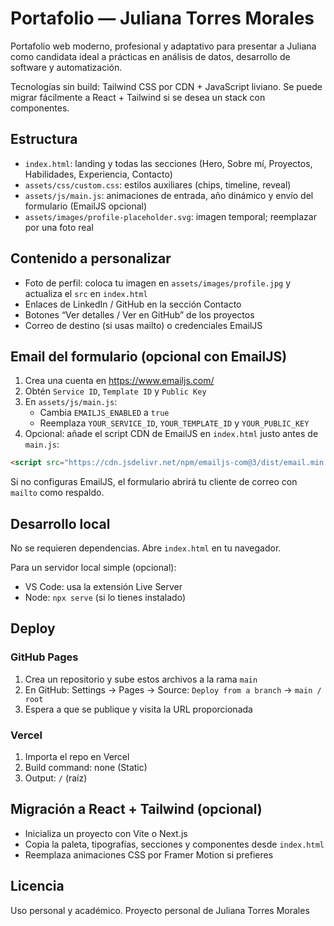 # Portafolio — Juliana Torres Morales

Portafolio web moderno, profesional y adaptativo para presentar a Juliana como candidata ideal a prácticas en análisis de datos, desarrollo de software y automatización.

Tecnologías sin build: Tailwind CSS por CDN + JavaScript liviano. Se puede migrar fácilmente a React + Tailwind si se desea un stack con componentes.

## Estructura

- `index.html`: landing y todas las secciones (Hero, Sobre mí, Proyectos, Habilidades, Experiencia, Contacto)
- `assets/css/custom.css`: estilos auxiliares (chips, timeline, reveal)
- `assets/js/main.js`: animaciones de entrada, año dinámico y envío del formulario (EmailJS opcional)
- `assets/images/profile-placeholder.svg`: imagen temporal; reemplazar por una foto real

## Contenido a personalizar

- Foto de perfil: coloca tu imagen en `assets/images/profile.jpg` y actualiza el `src` en `index.html`
- Enlaces de LinkedIn / GitHub en la sección Contacto
- Botones “Ver detalles / Ver en GitHub” de los proyectos
- Correo de destino (si usas mailto) o credenciales EmailJS

## Email del formulario (opcional con EmailJS)

1. Crea una cuenta en https://www.emailjs.com/
2. Obtén `Service ID`, `Template ID` y `Public Key`
3. En `assets/js/main.js`:
   - Cambia `EMAILJS_ENABLED` a `true`
   - Reemplaza `YOUR_SERVICE_ID`, `YOUR_TEMPLATE_ID` y `YOUR_PUBLIC_KEY`
4. Opcional: añade el script CDN de EmailJS en `index.html` justo antes de `main.js`:

```html
<script src="https://cdn.jsdelivr.net/npm/emailjs-com@3/dist/email.min.js"></script>
```

Si no configuras EmailJS, el formulario abrirá tu cliente de correo con `mailto` como respaldo.

## Desarrollo local

No se requieren dependencias. Abre `index.html` en tu navegador.

Para un servidor local simple (opcional):

- VS Code: usa la extensión Live Server
- Node: `npx serve` (si lo tienes instalado)

## Deploy

### GitHub Pages

1. Crea un repositorio y sube estos archivos a la rama `main`
2. En GitHub: Settings → Pages → Source: `Deploy from a branch` → `main / root`
3. Espera a que se publique y visita la URL proporcionada

### Vercel

1. Importa el repo en Vercel
2. Build command: none (Static)
3. Output: `/` (raíz)

## Migración a React + Tailwind (opcional)

- Inicializa un proyecto con Vite o Next.js
- Copia la paleta, tipografías, secciones y componentes desde `index.html`
- Reemplaza animaciones CSS por Framer Motion si prefieres

## Licencia

Uso personal y académico.
Proyecto personal de Juliana Torres Morales

